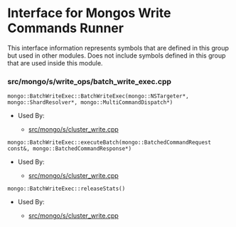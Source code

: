 
# Interface for Mongos Write Commands Runner
This interface information represents symbols that are defined in this group but used in other modules.  Does not include symbols defined in this group that are used inside this module.

### src/mongo/s/write\_ops/batch\_write\_exec.cpp

<div></div>

    mongo::BatchWriteExec::BatchWriteExec(mongo::NSTargeter*, mongo::ShardResolver*, mongo::MultiCommandDispatch*)

- Used By:

    - [src/mongo/s/cluster\_write.cpp](../../../../sharding/routing)

<div></div>

    mongo::BatchWriteExec::executeBatch(mongo::BatchedCommandRequest const&, mongo::BatchedCommandResponse*)

- Used By:

    - [src/mongo/s/cluster\_write.cpp](../../../../sharding/routing)

<div></div>

    mongo::BatchWriteExec::releaseStats()

- Used By:

    - [src/mongo/s/cluster\_write.cpp](../../../../sharding/routing)

